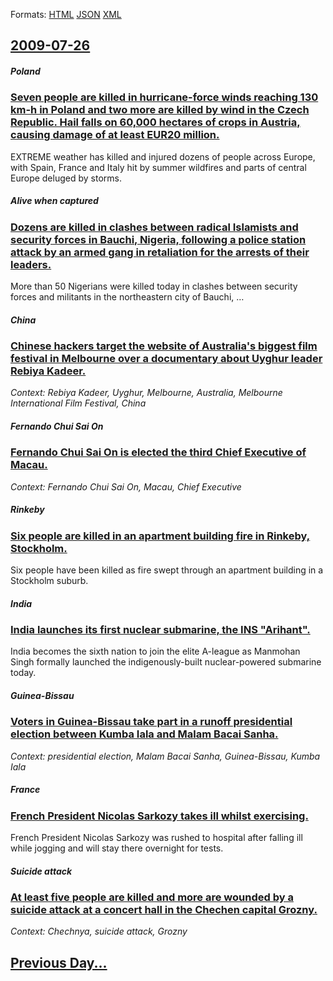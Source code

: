 
Formats: [HTML](2009/07/26/index.html)  [JSON](2009/07/26/index.json)  [XML](2009/07/26/index.xml)  

## [2009-07-26](/news/2009/07/26/index.md)

##### Poland
### [ Seven people are killed in hurricane-force winds reaching 130 km-h in Poland and two more are killed by wind in the Czech Republic. Hail falls on 60,000 hectares of crops in Austria, causing damage of at least EUR20 million. ](/news/2009/07/26/seven-people-are-killed-in-hurricane-force-winds-reaching-130-km-h-in-poland-and-two-more-are-killed-by-wind-in-the-czech-republic-hail-fa.md)
EXTREME weather has killed and injured dozens of people across Europe, with Spain, France and Italy hit by summer wildfires and parts of central Europe deluged by storms.

##### Alive when captured
### [ Dozens are killed in clashes between radical Islamists and security forces in Bauchi, Nigeria, following a police station attack by an armed gang in retaliation for the arrests of their leaders. ](/news/2009/07/26/dozens-are-killed-in-clashes-between-radical-islamists-and-security-forces-in-bauchi-nigeria-following-a-police-station-attack-by-an-arme.md)
More than 50 Nigerians were killed today in clashes between security forces and militants in the northeastern city of Bauchi, &hellip;

##### China
### [ Chinese hackers target the website of Australia's biggest film festival in Melbourne over a documentary about Uyghur leader Rebiya Kadeer. ](/news/2009/07/26/chinese-hackers-target-the-website-of-australia-s-biggest-film-festival-in-melbourne-over-a-documentary-about-uyghur-leader-rebiya-kadeer.md)
_Context: Rebiya Kadeer, Uyghur, Melbourne, Australia, Melbourne International Film Festival, China_

##### Fernando Chui Sai On
### [ Fernando Chui Sai On is elected the third Chief Executive of Macau. ](/news/2009/07/26/fernando-chui-sai-on-is-elected-the-third-chief-executive-of-macau.md)
_Context: Fernando Chui Sai On, Macau, Chief Executive_

##### Rinkeby
### [ Six people are killed in an apartment building fire in Rinkeby, Stockholm. ](/news/2009/07/26/six-people-are-killed-in-an-apartment-building-fire-in-rinkeby-stockholm.md)
Six people have been killed as fire swept through an apartment building in a Stockholm suburb.

##### India
### [ India launches its first nuclear submarine, the INS "Arihant". ](/news/2009/07/26/india-launches-its-first-nuclear-submarine-the-ins-arihant.md)
India becomes the sixth nation to join the elite A-league as Manmohan Singh formally launched the indigenously-built nuclear-powered submarine today.

##### Guinea-Bissau
### [ Voters in Guinea-Bissau take part in a runoff presidential election between Kumba Iala and Malam Bacai Sanha. ](/news/2009/07/26/voters-in-guinea-bissau-take-part-in-a-runoff-presidential-election-between-kumba-iala-and-malam-bacai-sanha.md)
_Context: presidential election, Malam Bacai Sanha, Guinea-Bissau, Kumba Iala_

##### France
### [ French President Nicolas Sarkozy takes ill whilst exercising. ](/news/2009/07/26/french-president-nicolas-sarkozy-takes-ill-whilst-exercising.md)
French President Nicolas Sarkozy was rushed to hospital after falling ill while jogging and will stay there overnight for tests.

##### Suicide attack
### [ At least five people are killed and more are wounded by a suicide attack at a concert hall in the Chechen capital Grozny. ](/news/2009/07/26/at-least-five-people-are-killed-and-more-are-wounded-by-a-suicide-attack-at-a-concert-hall-in-the-chechen-capital-grozny.md)
_Context: Chechnya, suicide attack, Grozny_

## [Previous Day...](/news/2009/07/25/index.md)

